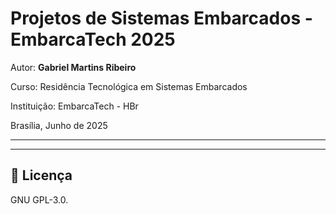 
# Projetos de Sistemas Embarcados - EmbarcaTech 2025

Autor: **Gabriel Martins Ribeiro**

Curso: Residência Tecnológica em Sistemas Embarcados

Instituição: EmbarcaTech - HBr

Brasília, Junho de 2025

---

<!-- INSIRA O CONTEÚDO DO SEU README AQUI! -->

---

## 📜 Licença
GNU GPL-3.0.

